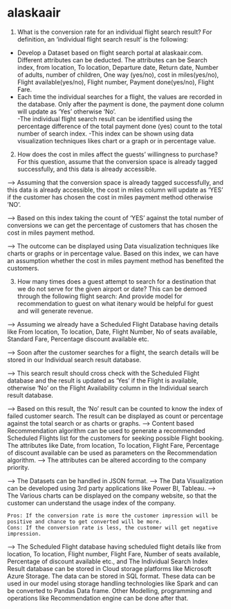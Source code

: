 # alaskaair

1.	What is the conversion rate for an individual flight search result? For definition, an ‘individual flight search result’ is the following:
 
- Develop a Dataset based on flight search portal at alaskaair.com. Different attributes can be deducted. The attributes can be Search index, from location, To location, Departure date, Return date, Number of adults, number of children, One way (yes/no), cost in miles(yes/no), Flight available(yes/no), Flight number, Payment done(yes/no), Flight Fare.
- Each time the individual searches for a flight, the values are recorded in the database. Only after the payment is done, the payment done column will update as ‘Yes’ otherwise ‘No’.  
-The individual flight search result can be identified using the percentage difference of the total payment done (yes) count to the total number of search index. 
-This index can be shown using data visualization techniques likes chart or a graph or in percentage value. 


2.	How does the cost in miles affect the guests’ willingness to purchase? For this question, assume that the conversion space is already tagged successfully, and this data is already accessible.

 --> Assuming that the conversion space is already tagged successfully, and this data is already accessible, the cost in miles column will update as ‘YES’ if the customer has chosen the cost in miles payment method otherwise ’NO’. 

--> Based on this index taking the count of ‘YES’ against the total number of conversions we can get the percentage of customers that has chosen the cost in miles payment method. 

--> The outcome can be displayed using Data visualization techniques like charts or graphs or in percentage value. Based on this index, we can have an assumption whether the cost in miles payment method has benefited the customers.

3.	How many times does a guest attempt to search for a destination that we do not serve for the given airport or date? This can be demoed through the following flight search: And provide model for recommendation to guest on what itenary would be helpful for guest and will generate revenue.

--> Assuming we already have a Scheduled Flight Database having details like From location, To location, Date, Flight Number, No of seats available, Standard Fare, Percentage discount available etc.

--> Soon after the customer searches for a flight, the search details will be stored in our Individual search result database. 

--> This search result should cross check with the Scheduled Flight database and the result is updated as ‘Yes’ if the Flight is available, otherwise ‘No’ on the Flight Availability column in the Individual search result database. 

--> Based on this result, the ‘No’ result can be counted to know the index of failed customer search.
The result can be displayed as count or percentage against the total search or as charts or graphs. 
--> Content based Recommendation algorithm can be used to generate a recommended Scheduled Flights list for the customers for seeking possible Flight booking. The attributes like Date, from location, To location, Flight Fare, Percentage of discount available can be used as parameters on the Recommendation algorithm. 
--> The attributes can be altered according to the company priority.

--> The Datasets can be handled in JSON format. 
--> The Data Visualization can be developed using 3rd party applications like Power BI, Tableau.
-->	The Various charts can be displayed on the company website, so that the customer can understand the usage index of the company. 

	Pros: If the conversion rate is more the customer impression will be positive and chance to get converted will be more.
	Cons: If the conversion rate is less, the customer will get negative impression.

-->	The Scheduled Flight database having scheduled flight details like from location, To location, Flight number, Flight Fare, Number of seats available, Percentage of discount available etc., and The Individual Search Index Result database can be stored in Cloud storage platforms like Microsoft Azure Storage. The data can be stored in SQL format. These data can be used in our model using storage handling technologies like Spark and can be converted to Pandas Data frame. Other Modelling, programming and operations like Recommendation engine can be done after that.






